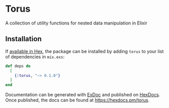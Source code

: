 # Torus

A collection of utility functions for nested data manipulation in Elixir

## Installation

If [available in Hex](https://hex.pm/docs/publish), the package can be installed
by adding `torus` to your list of dependencies in `mix.exs`:

```elixir
def deps do
  [
    {:torus, "~> 0.1.0"}
  ]
end
```

Documentation can be generated with [ExDoc](https://github.com/elixir-lang/ex_doc)
and published on [HexDocs](https://hexdocs.pm). Once published, the docs can
be found at <https://hexdocs.pm/torus>.

